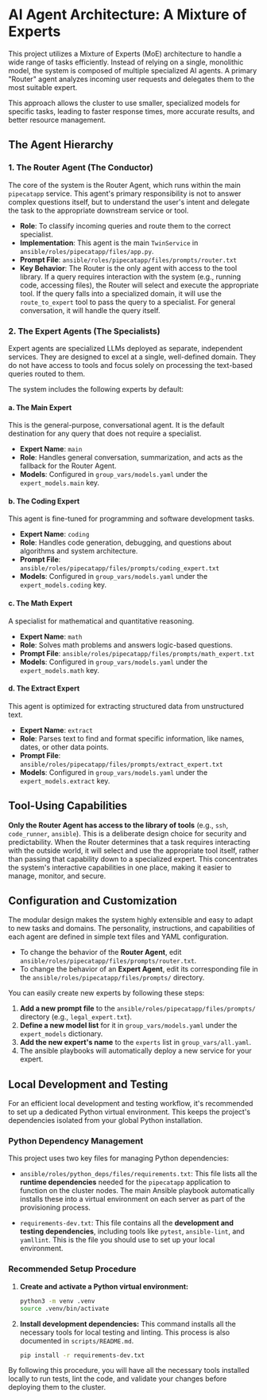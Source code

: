 # AI Agent Architecture: A Mixture of Experts

This project utilizes a Mixture of Experts (MoE) architecture to handle a wide range of tasks efficiently. Instead of relying on a single, monolithic model, the system is composed of multiple specialized AI agents. A primary "Router" agent analyzes incoming user requests and delegates them to the most suitable expert.

This approach allows the cluster to use smaller, specialized models for specific tasks, leading to faster response times, more accurate results, and better resource management.

## The Agent Hierarchy

### 1. The Router Agent (The Conductor)

The core of the system is the Router Agent, which runs within the main `pipecatapp` service. This agent's primary responsibility is not to answer complex questions itself, but to understand the user's intent and delegate the task to the appropriate downstream service or tool.

- **Role**: To classify incoming queries and route them to the correct specialist.
- **Implementation**: This agent is the main `TwinService` in `ansible/roles/pipecatapp/files/app.py`.
- **Prompt File**: `ansible/roles/pipecatapp/files/prompts/router.txt`
- **Key Behavior**: The Router is the only agent with access to the tool library. If a query requires interaction with the system (e.g., running code, accessing files), the Router will select and execute the appropriate tool. If the query falls into a specialized domain, it will use the `route_to_expert` tool to pass the query to a specialist. For general conversation, it will handle the query itself.

### 2. The Expert Agents (The Specialists)

Expert agents are specialized LLMs deployed as separate, independent services. They are designed to excel at a single, well-defined domain. They do not have access to tools and focus solely on processing the text-based queries routed to them.

The system includes the following experts by default:

#### a. The Main Expert

This is the general-purpose, conversational agent. It is the default destination for any query that does not require a specialist.

- **Expert Name**: `main`
- **Role**: Handles general conversation, summarization, and acts as the fallback for the Router Agent.
- **Models**: Configured in `group_vars/models.yaml` under the `expert_models.main` key.

#### b. The Coding Expert

This agent is fine-tuned for programming and software development tasks.

- **Expert Name**: `coding`
- **Role**: Handles code generation, debugging, and questions about algorithms and system architecture.
- **Prompt File**: `ansible/roles/pipecatapp/files/prompts/coding_expert.txt`
- **Models**: Configured in `group_vars/models.yaml` under the `expert_models.coding` key.

#### c. The Math Expert

A specialist for mathematical and quantitative reasoning.

- **Expert Name**: `math`
- **Role**: Solves math problems and answers logic-based questions.
- **Prompt File**: `ansible/roles/pipecatapp/files/prompts/math_expert.txt`
- **Models**: Configured in `group_vars/models.yaml` under the `expert_models.math` key.

#### d. The Extract Expert

This agent is optimized for extracting structured data from unstructured text.

- **Expert Name**: `extract`
- **Role**: Parses text to find and format specific information, like names, dates, or other data points.
- **Prompt File**: `ansible/roles/pipecatapp/files/prompts/extract_expert.txt`
- **Models**: Configured in `group_vars/models.yaml` under the `expert_models.extract` key.

## Tool-Using Capabilities

**Only the Router Agent has access to the library of tools** (e.g., `ssh`, `code_runner`, `ansible`). This is a deliberate design choice for security and predictability. When the Router determines that a task requires interacting with the outside world, it will select and use the appropriate tool itself, rather than passing that capability down to a specialized expert. This concentrates the system's interactive capabilities in one place, making it easier to manage, monitor, and secure.

## Configuration and Customization

The modular design makes the system highly extensible and easy to adapt to new tasks and domains. The personality, instructions, and capabilities of each agent are defined in simple text files and YAML configuration.

- To change the behavior of the **Router Agent**, edit `ansible/roles/pipecatapp/files/prompts/router.txt`.
- To change the behavior of an **Expert Agent**, edit its corresponding file in the `ansible/roles/pipecatapp/files/prompts/` directory.

You can easily create new experts by following these steps:

1. **Add a new prompt file** to the `ansible/roles/pipecatapp/files/prompts/` directory (e.g., `legal_expert.txt`).
2. **Define a new model list** for it in `group_vars/models.yaml` under the `expert_models` dictionary.
3. **Add the new expert's name** to the `experts` list in `group_vars/all.yaml`.
4. The ansible playbooks will automatically deploy a new service for your expert.

## Local Development and Testing

For an efficient local development and testing workflow, it's recommended to set up a dedicated Python virtual environment. This keeps the project's dependencies isolated from your global Python installation.

### Python Dependency Management

This project uses two key files for managing Python dependencies:

- `ansible/roles/python_deps/files/requirements.txt`: This file lists all the **runtime dependencies** needed for the `pipecatapp` application to function on the cluster nodes. The main Ansible playbook automatically installs these into a virtual environment on each server as part of the provisioning process.

- `requirements-dev.txt`: This file contains all the **development and testing dependencies**, including tools like `pytest`, `ansible-lint`, and `yamllint`. This is the file you should use to set up your local environment.

### Recommended Setup Procedure

1. **Create and activate a Python virtual environment:**

    ```bash
    python3 -m venv .venv
    source .venv/bin/activate
    ```

2. **Install development dependencies:**
    This command installs all the necessary tools for local testing and linting. This process is also documented in `scripts/README.md`.

    ```bash
    pip install -r requirements-dev.txt
    ```

By following this procedure, you will have all the necessary tools installed locally to run tests, lint the code, and validate your changes before deploying them to the cluster.
